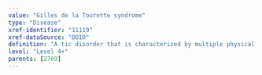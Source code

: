 ```yaml
---
value: "Gilles de la Tourette syndrome"
type: "Disease"
xref-identifier: "11119"
xref-dataSource: "DOID"
definition: "A tic disorder that is characterized by multiple physical (motor) tics and at least one vocal (phonic) tic present for more than a year.|OMIM mapping confirmed by DO. [SN]."
level: "Level 4+"
parents: [2769]
---
```


